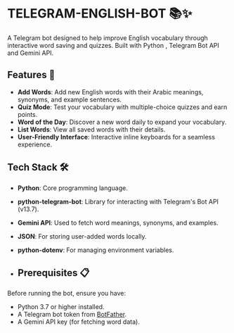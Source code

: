 # TELEGRAM-ENGLISH-BOT 📚✨ 
A Telegram bot designed to help improve English vocabulary through interactive word saving and quizzes. Built with Python , Telegram Bot API and Gemini API.

## Features 🚀
- **Add Words**: Add new English words with their Arabic meanings, synonyms, and example sentences.
- **Quiz Mode**: Test your vocabulary with multiple-choice quizzes and earn points.
- **Word of the Day**: Discover a new word daily to expand your vocabulary.
- **List Words**: View all saved words with their details.
- **User-Friendly Interface**: Interactive inline keyboards for a seamless experience.

## Tech Stack 🛠️
- **Python**: Core programming language.
- **python-telegram-bot**: Library for interacting with Telegram's Bot API (v13.7).
- **Gemini API**: Used to fetch word meanings, synonyms, and examples.
- **JSON**: For storing user-added words locally.
- **python-dotenv**: For managing environment variables.

- ## Prerequisites 📋
Before running the bot, ensure you have:
- Python 3.7 or higher installed.
- A Telegram bot token from [BotFather](https://t.me/BotFather).
- A Gemini API key (for fetching word data).
